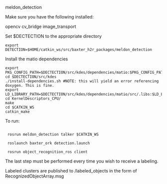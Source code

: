 meldon_detection


Make sure you have the following installed:

opencv
cv_bridge
image_transport

Set $DECTECTION to the appropriate directory 
```
export DETECTION=$HOME/catkin_ws/src/baxter_h2r_packages/meldon_detection
```

Install the matio dependencies
```
export PKG_CONFIG_PATH=$DECTECTION/src/kdes/dependencies/matio:$PKG_CONFIG_PATH
cd $DECTECTION/src/kdes
./install-dependencies.sh #NOTE: this will yield an error referencing doxygen. This is fine.
export LD_LIBRARY_PATH=$DECTECTION/src/kdes/dependencies/matio/src/.libs:$LD_LIBRARY_PATH
cd KernelDescriptors_CPU/
make
cd $CATKIN_WS
catkin_make
```

 

 <Everything should now be built>

 

 To run:

```

 rosrun meldon_detection talker $CATKIN_WS

 roslaunch baxter_ork detection.launch

 rosrun object_recognition_ros client

```

 

 The last step must be performed every time you wish to receive a labeling.

 Labeled clusters are published to /labeled_objects in the form of RecognizedObjectArray.msg
